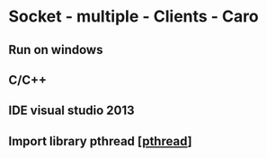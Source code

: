 # Socket - multiple - Clients - Caro
## Run on windows
## C/C++
## IDE visual studio 2013
## Import library pthread [[pthread](https://janbismillah.wordpress.com/2015/10/11/how-to-add-pthread-library-to-visual-studio/)]
